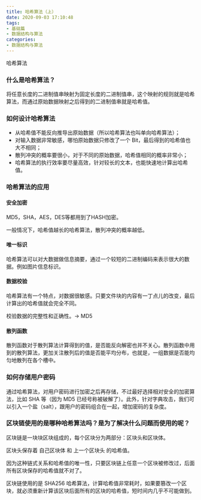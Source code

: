```yaml
---
title: 哈希算法（上）
date: 2020-09-03 17:10:48
tags:
- 基础篇
- 数据结构与算法
categories:
- 数据结构与算法
---
```


哈希算法

<!-- more -->

### 什么是哈希算法？

将任意长度的二进制值串映射为固定长度的二进制值串，这个映射的规则就是哈希算法，而通过原始数据映射之后得到的二进制值串就是哈希值。

### 如何设计哈希算法

- 从哈希值不能反向推导出原始数据（所以哈希算法也叫单向哈希算法）；
- 对输入数据非常敏感，哪怕原始数据只修改了一个 Bit，最后得到的哈希值也大不相同；
- 散列冲突的概率要很小，对于不同的原始数据，哈希值相同的概率非常小；
- 哈希算法的执行效率要尽量高效，针对较长的文本，也能快速地计算出哈希值。



### 哈希算法的应用

#### 安全加密

MD5，SHA，AES，DES等都用到了HASH加密。

一般情况下，哈希值越长的哈希算法，散列冲突的概率越低。

#### 唯一标识

哈希算法可以对大数据做信息摘要，通过一个较短的二进制编码来表示很大的数据。例如图片信息标识。

#### 数据校验

哈希算法有一个特点，对数据很敏感。只要文件块的内容有一丁点儿的改变，最后计算出的哈希值就会完全不同。

校验数据的完整性和正确性。-> MD5

#### 散列函数

散列函数对于散列算法计算得到的值，是否能反向解密也并不关心。散列函数中用到的散列算法，更加关注散列后的值是否能平均分布，也就是，一组数据是否能均匀地散列在各个槽中。

### 如何存储用户密码

通过哈希算法，对用户密码进行加密之后再存储，不过最好选择相对安全的加密算法，比如 SHA 等（因为 MD5 已经号称被破解了）。此外，针对字典攻击，我们可以引入一个盐（salt），跟用户的密码组合在一起，增加密码的复杂度。

### 区块链使用的是哪种哈希算法吗？是为了解决什么问题而使用的呢？

区块链是一块块区块组成的，每个区块分为两部分：区块头和区块体。

区块头保存着 自己区块体 和 上一个区块头 的哈希值。

因为这种链式关系和哈希值的唯一性，只要区块链上任意一个区块被修改过，后面所有区块保存的哈希值就不对了。

区块链使用的是 SHA256 哈希算法，计算哈希值非常耗时，如果要篡改一个区块，就必须重新计算该区块后面所有的区块的哈希值，短时间内几乎不可能做到。

